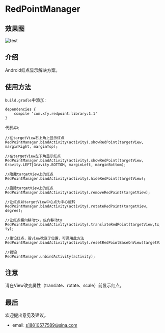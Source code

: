 # RedPointManager
## 效果图
![test](pic/test_red_point.gif)

## 介绍
Android红点显示解决方案。

## 使用方法

`build.gradle`中添加:
```
dependencies {
    compile 'com.xfy.redpoint:library:1.1'
}
```

代码中:
```
//在targetView右上角上显示红点
RedPointManager.bindActivity(activity).showRedPoint(targetView, marginRight, marginTop);

//在targetView左下角显示红点
RedPointManager.bindActivity(activity).showRedPoint(targetView, Gravity.LEFT|Gravity.BOTTOM, marginLeft, marginBottom);

//隐藏targetView上的红点
RedPointManager.bindActivity(activity).hideRedPoint(targetView);

//删除targetView上的红点
RedPointManager.bindActivity(activity).removeRedPoint(targetView);

//让红点以targetView中心点为中心旋转
RedPointManager.bindActivity(activity).rotateRedPoint(targetView, degree);

//让红点横向移动tx，纵向移动ty
RedPointManager.bindActivity(activity).translateRedPoint(targetView,tx, ty);

//重设红点，若view改变了位置，可调用此方法
RedPointManager.bindActivity(activity).resetRedPointBaseOnView(targetView);

//销毁
RedPointManager.unbindActivity(activity);
```

## 注意
请在View改变属性（translate、rotate、scale）前显示红点。
## 最后
欢迎提出意见及建议。

* email: s18810577589@sina.com